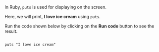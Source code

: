 In Ruby, `puts` is
used for displaying on the
screen.

Here, we will print,
**I love ice cream**
using `puts`.

Run the code shown below
by clicking on the
**Run code** button to
see the result.

<codeblock language="ruby" type="lesson">
<code>
puts "I love ice cream"
</code>
</codeblock>